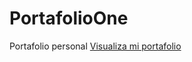 # PortafolioOne
Portafolio personal 
<a href="https://jofrannys.github.io/PortafolioOne//">Visualiza mi portafolio</a>
